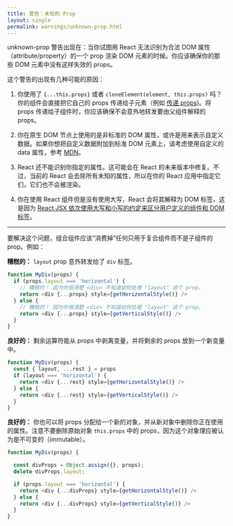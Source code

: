 ```yaml
---
title: 警告：未知的 Prop
layout: single
permalink: warnings/unknown-prop.html
---
```


unknown-prop 警告出现在：当你试图用 React 无法识别为合法 DOM 属性（attribute/property）的一个 prop 渲染 DOM 元素的时候。你应该确保你的那些 DOM 元素中没有这样失效的 props。

这个警告的出现有几种可能的原因：

1. 你使用了 `{...this.props}` 或者 `cloneElement(element, this.props)` 吗？你的组件会直接把它自己的 props 传递给子元素（例如 [传递 props](/docs/transferring-props.html))。将 props 传递给子组件时，你应该确保不会意外地转发要由父组件解释的 props。

2. 你在原生 DOM 节点上使用的是非标准的 DOM 属性，或许是用来表示自定义数据。如果你想把自定义数据附加到标准 DOM 元素上，请考虑使用自定义的 data 属性，参考 [MDN](https://developer.mozilla.org/en-US/docs/Web/Guide/HTML/Using_data_attributes)。

3. React 还不能识别你指定的属性。这可能会在 React 的未来版本中修复。不过，当前的 React 会去除所有未知的属性，所以在你的 React 应用中指定它们，它们也不会被渲染。

4. 你在使用 React 组件但是没有使用大写，React 会将其解释为 DOM 标签，这是因为 [React JSX 依次使用大写和小写的约定来区分用户定义的组件和 DOM 标签](/docs/jsx-in-depth.html#user-defined-components-must-be-capitalized)。

---

要解决这个问题，组合组件应该“消费掉”任何只用于复合组件而不是子组件的 prop。例如：

**糟糕的：** `layout` prop 意外转发给了 `div` 标签。

```js
function MyDiv(props) {
  if (props.layout === 'horizontal') {
    // 糟糕的！ 因为你很清楚 <div> 不知道如何处理 "layout" 这个 prop。
    return <div {...props} style={getHorizontalStyle()} />
  } else {
    // 糟糕的！ 因为你很清楚 <div> 不知道如何处理 "layout" 这个 prop。
    return <div {...props} style={getVerticalStyle()} />
  }
}
```

**良好的：** 剩余运算符能从 props 中剥离变量，并将剩余的 props 放到一个新变量中。

```js
function MyDiv(props) {
  const { layout, ...rest } = props
  if (layout === 'horizontal') {
    return <div {...rest} style={getHorizontalStyle()} />
  } else {
    return <div {...rest} style={getVerticalStyle()} />
  }
}
```

**良好的：** 你也可以将 props 分配给一个新的对象，并从新对象中删除你正在使用的属性。注意不要删除原始对象 `this.props` 中的 props，因为这个对象理应被认为是不可变的（immutable）。

```js
function MyDiv(props) {

  const divProps = Object.assign({}, props);
  delete divProps.layout;

  if (props.layout === 'horizontal') {
    return <div {...divProps} style={getHorizontalStyle()} />
  } else {
    return <div {...divProps} style={getVerticalStyle()} />
  }
}
```
